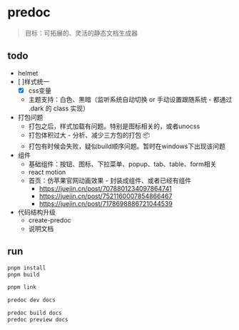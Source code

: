 # predoc
> 目标：可拓展的、灵活的静态文档生成器

## todo
- helmet
- [ ]样式统一
  - [x] css变量
  - 主题支持：白色、黑暗（监听系统自动切换 or 手动设置跟随系统 - 都通过 .dark 的 class 实现）
- 打包问题
  - 打包之后，样式加载有问题。特别是图标相关的，或者unocss
  - 打包体积过大 - 分析、减少三方包的打包 📦
  - 打包有时候会失败，疑似build顺序问题。暂时在windows下出现该问题
- 组件
  - 基础组件：按钮、图标、下拉菜单、popup、tab、table、form相关
  - react motion
  - 首页：仿苹果官网动画效果 - 封装成组件、或者已经有组件
    - https://juejin.cn/post/7078801234097864741
    - https://juejin.cn/post/7521160007854866467
    - https://juejin.cn/post/7178698886721044539
- 代码结构升级
  - create-predoc
  - 说明文档

## run
```bash
pnpm install
pnpm build

pnpm link

predoc dev docs

predoc build docs
predoc preview docs
```
